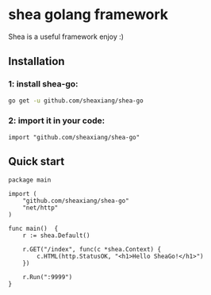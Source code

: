 # shea golang framework

Shea is a useful framework enjoy :)

## Installation

### 1: install shea-go:
```bash
go get -u github.com/sheaxiang/shea-go
```
### 2: import it in your code:
```
import "github.com/sheaxiang/shea-go"
```

## Quick start

```
package main

import (
	"github.com/sheaxiang/shea-go"
	"net/http"
)

func main()  {
	r := shea.Default()

	r.GET("/index", func(c *shea.Context) {
		c.HTML(http.StatusOK, "<h1>Hello SheaGo!</h1>")
	})

	r.Run(":9999")
}
```
